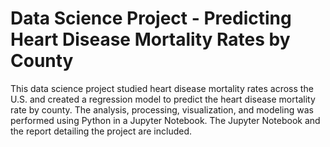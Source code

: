 # Data Science Project - Predicting Heart Disease Mortality Rates by County

This data science project studied heart disease mortality rates across the U.S. and created a regression model to predict the heart disease mortality rate by county. The analysis, processing, visualization, and modeling was performed using Python in a Jupyter Notebook. The Jupyter Notebook and the report detailing the project are included.
